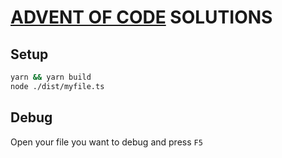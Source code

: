 [ADVENT OF CODE](http://adventofcode.com) SOLUTIONS
===================================================

## Setup

```bash
yarn && yarn build
node ./dist/myfile.ts
```

## Debug

Open your file you want to debug and press `F5`
